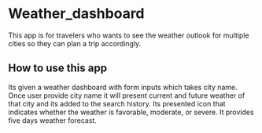 # Weather_dashboard
This app is for travelers who wants to see the weather outlook for multiple cities so they can plan a trip accordingly.

## How to use this app
Its given a weather dashboard with form inputs which takes city name. Once user provide city name it will present current and future weather of that city and its added to the search history. Its presented icon that indicates whether the weather is favorable, moderate, or severe. It provides five days weather forecast.

